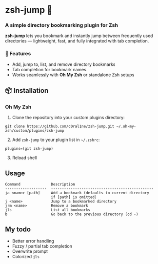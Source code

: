 # zsh-jump 🐸
### A simple directory bookmarking plugin for Zsh

**zsh-jump** lets you bookmark and instantly jump between frequently used directories — lightweight, fast, and fully integrated with tab completion.

### 🚀 Features
- Add, jump to, list, and remove directory bookmarks  
- Tab completion for bookmark names  
- Works seamlessly with **Oh My Zsh** or standalone Zsh setups  

## 📦 Installation
### **Oh My Zsh**
1. Clone the repository into your custom plugins directory:
```
git clone https://github.com/c0ral1ne/zsh-jump.git ~/.oh-my-zsh/custom/plugins/zsh-jump
```
2. Add `zsh-jump` to your plugin list in `~/.zshrc`:
```
plugins=(git zsh-jump)
```
3. Reload shell

## Usage
```
Command              Description
-------------------  -----------------------------------------------
ja <name> [path]     Add a bookmark (defaults to current directory
                     if [path] is omitted)
j <name>             Jump to a bookmarked directory
jrm <name>           Remove a bookmark
jls                  List all bookmarks
b                    Go back to the previous directory (cd -)
```

## My todo
- Better error handling
- Fuzzy / partial tab completion
- Overwrite prompt
- Colorized `jls`
